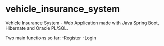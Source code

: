 # vehicle_insurance_system
Vehicle Insurance System - Web Application made with Java Spring Boot, Hibernate and Oracle PL/SQL.

Two main functions so far:
-Register
-Login
